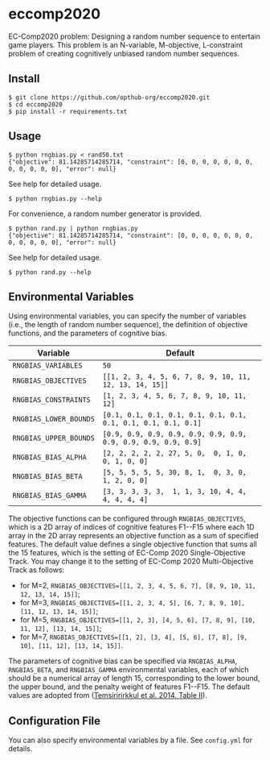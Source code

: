 # eccomp2020
EC-Comp2020 problem: Designing a random number sequence to entertain game players. This problem is an N-variable, M-objective, L-constraint problem of creating cognitively unbiased random number sequences.

## Install
```
$ git clone https://github.com/opthub-org/eccomp2020.git
$ cd eccomp2020
$ pip install -r requirements.txt
```

## Usage
```
$ python rngbias.py < rand50.txt
{"objective": 81.14285714285714, "constraint": [0, 0, 0, 0, 0, 0, 0, 0, 0, 0, 0, 0], "error": null}
```

See help for detailed usage.
```
$ python rngbias.py --help
```

For convenience, a random number generator is provided.
```
$ python rand.py | python rngbias.py
{"objective": 81.14285714285714, "constraint": [0, 0, 0, 0, 0, 0, 0, 0, 0, 0, 0, 0], "error": null}
```

See help for detailed usage.
```
$ python rand.py --help
```

## Environmental Variables
Using environmental variables, you can specify the number of variables (i.e., the length of random number sequence), the definition of objective functions, and the parameters of cognitive bias.

|Variable              |Default                                                       |
|----------------------|--------------------------------------------------------------|
|`RNGBIAS_VARIABLES`   |`50`                                                          |
|`RNGBIAS_OBJECTIVES`  |`[[1, 2, 3, 4, 5, 6, 7, 8, 9, 10, 11, 12, 13, 14, 15]]`       |
|`RNGBIAS_CONSTRAINTS` |`[1, 2, 3, 4, 5, 6, 7, 8, 9, 10, 11, 12]`                     |
|`RNGBIAS_LOWER_BOUNDS`|`[0.1, 0.1, 0.1, 0.1, 0.1, 0.1, 0.1, 0.1, 0.1, 0.1, 0.1, 0.1]`|
|`RNGBIAS_UPPER_BOUNDS`|`[0.9, 0.9, 0.9, 0.9, 0.9, 0.9, 0.9, 0.9, 0.9, 0.9, 0.9, 0.9]`|
|`RNGBIAS_BIAS_ALPHA`  |`[2, 2, 2, 2, 2, 27, 5, 0,  0, 1, 0, 0, 1, 0, 0]`             |
|`RNGBIAS_BIAS_BETA`   |`[5, 5, 5, 5, 5, 30, 8, 1,  0, 3, 0, 1, 2, 0, 0]`             |
|`RNGBIAS_BIAS_GAMMA`  |`[3, 3, 3, 3, 3,  1, 1, 3, 10, 4, 4, 4, 4, 4, 4]`             |

The objective functions can be configured through `RNGBIAS_OBJECTIVES`, which is a 2D array of indices of cognitive features F1--F15 where each 1D array in the 2D array represents an objective function as a sum of specified features. The default value defines a single objective function that sums all the 15 features, which is the setting of EC-Comp 2020 Single-Objective Track. You may change it to the setting of EC-Comp 2020 Multi-Objective Track as follows:
- for M=2, `RNGBIAS_OBJECTIVES=[[1, 2, 3, 4, 5, 6, 7], [8, 9, 10, 11, 12, 13, 14, 15]]`;
- for M=3, `RNGBIAS_OBJECTIVES=[[1, 2, 3, 4, 5], [6, 7, 8, 9, 10], [11, 12, 13, 14, 15]]`;
- for M=5, `RNGBIAS_OBJECTIVES=[[1, 2, 3], [4, 5, 6], [7, 8, 9], [10, 11, 12], [13, 14, 15]]`;
- for M=7, `RNGBIAS_OBJECTIVES=[[1, 2], [3, 4], [5, 6], [7, 8], [9, 10], [11, 12], [13, 14, 15]]`.

The parameters of cognitive bias can be specified via `RNGBIAS_ALPHA`, `RNGBIAS_BETA`, and `RNGBIAS_GAMMA` environmental variables, each of which should be a numerical array of length 15, corresponding to the lower bound, the upper bound, and the penalty weight of features F1--F15. The default values are adopted from ([Temsiririrkkul et al. 2014, Table II](https://dspace.jaist.ac.jp/dspace/bitstream/10119/12995/1/21068.pdf)).

## Configuration File
You can also specify environmental variables by a file. See `config.yml` for details.
